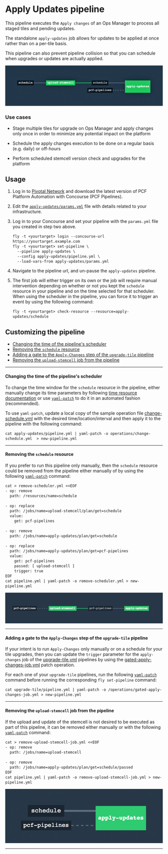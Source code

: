 # Apply Updates pipeline

This pipeline executes the `Apply changes` of an Ops Manager to process all staged tiles and pending updates.

The standalone `apply-updates` job allows for updates to be applied at once rather than on a per-tile basis.

This pipeline can also prevent pipeline collision so that you can schedule when upgrades or updates are actually applied.

![Apply Updates pipeline](embed-main.png)

### Use cases

- Stage multiple tiles for upgrade on Ops Manager and apply changes only once in order to minimize any potential impact on the platform

- Schedule the apply changes execution to be done on a regular basis (e.g. daily) or off-hours

- Perform scheduled stemcell version check and upgrades for the platform

## Usage

1. Log in to [Pivotal Network](https://network.pivotal.io/products/pcf-automation) and download the latest version of PCF Platform Automation with Concourse (PCF Pipelines).

1. Edit the [`apply-updates/params.yml`](params.yml) file with details related to your infrastructure.

1. Log in to your Concourse and set your pipeline with the `params.yml` file you created in step two above.
   ```
   fly -t <yourtarget> login --concourse-url https://yourtarget.example.com
   fly -t <yourtarget> set-pipeline \
     --pipeline apply-updates \
     --config apply-updates/pipeline.yml \
     --load-vars-from apply-updates/params.yml
   ```

1. Navigate to the pipeline url, and un-pause the `apply-updates` pipeline.

1. The first job will either trigger on its own or the job will require manual intervention depending on whether or not you kept the `schedule` resource in your pipeline and on the time selected for that scheduler.   
   When using the scheduler in the pipeline, you can force it to trigger an event by using the following command:
   ```
   fly -t <yourtarget> check-resource --resource=apply-updates/schedule
   ```


## Customizing the pipeline

- [Changing the time of the pipeline's scheduler](#change-time-of-scheduler)
- [Removing the `schedule` resource](#remove-schedule-resource)
- [Adding a gate to the `Apply-Changes` step of the `upgrade-tile` pipeline](#gated-apply-changes)
- [Removing the `upload-stemcell` job from the pipeline](#remove-upload-stemcell)

---

#### <a name="change-time-of-scheduler"> Changing the time of the pipeline's scheduler

To change the time window for the `schedule` resource in the pipeline, either manually change its time parameters by following [time resource documentation](https://github.com/concourse/time-resource) or use [`yaml-patch`](https://github.com/krishicks/yaml-patch) to do it in an automated fashion (recommended).

To use `yaml-patch`, update a local copy of the sample operation file
 [change-schedule.yml](https://github.com/pivotal-cf/pcf-pipelines/blob/master/operations/change-schedule.yml) with the desired time/location/interval and then apply it to the pipeline with the following command:

```
cat apply-updates/pipeline.yml | yaml-patch -o operations/change-schedule.yml  > new-pipeline.yml
```

---

#### <a name="remove-schedule-resource"> Removing the `schedule` resource
If you prefer to run this pipeline only manually, then the `schedule` resource could be removed from the pipeline either manually of by using the following [`yaml-patch`](https://github.com/krishicks/yaml-patch) command:

```
cat > remove-scheduler.yml <<EOF
- op: remove
  path: /resources/name=schedule

- op: replace
  path: /jobs/name=upload-stemcell/plan/get=schedule
  value:
    get: pcf-pipelines

- op: remove
  path: /jobs/name=apply-updates/plan/get=schedule

- op: replace
  path: /jobs/name=apply-updates/plan/get=pcf-pipelines
  value:
    get: pcf-pipelines
    passed: [ upload-stemcell ]
    trigger: true
EOF
cat pipeline.yml | yaml-patch -o remove-scheduler.yml > new-pipeline.yml
```
![Apply Updates pipeline](embed-remove-schedule.png)

---

#### <a name="gated-apply-changes"> Adding a gate to the `Apply-Changes` step of the `upgrade-tile` pipeline

If your intent is to run `Apply-Changes` only manually or on a schedule for your tile upgrades, then you can update the `trigger` parameter for the `apply-changes` job of the [upgrade-tile.yml](https://github.com/pivotal-cf/pcf-pipelines/blob/master/upgrade-tile/pipeline.yml#L103) pipelines by using the  [gated-apply-changes-job.yml](https://github.com/pivotal-cf/pcf-pipelines/blob/master/operations/gated-apply-changes-job.yml) patch operation.

For each one of your `upgrade-tile` pipelines, run the following [`yaml-patch`](https://github.com/krishicks/yaml-patch) command before running the corresponding `fly set-pipeline` command:

```
cat upgrade-tile/pipeline.yml | yaml-patch -o /operations/gated-apply-changes-job.yml > new-pipeline.yml
```

---

#### <a name="remove-upload-stemcell"> Removing the `upload-stemcell` job from the pipeline

If the upload and update of the stemcell is not desired to be executed as part of this pipeline, it can be removed either manually or with the following [`yaml-patch`](https://github.com/krishicks/yaml-patch) command:
```
cat > remove-upload-stemcell-job.yml <<EOF
- op: remove
  path: /jobs/name=upload-stemcell

- op: remove
  path: /jobs/name=apply-updates/plan/get=schedule/passed
EOF
cat pipeline.yml | yaml-patch -o remove-upload-stemcell-job.yml > new-pipeline.yml
```
![Apply Updates pipeline](embed-apply-changes-only.png)

---
